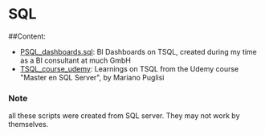 # SQL
##Content:


- [PSQL_dashboards.sql](https://github.com/luiscuervo/SQL/blob/main/PSQL_dashboards.sql): BI Dashboards on TSQL, created during my time as a BI consultant at much GmbH
- [TSQL_course_udemy](https://github.com/luiscuervo/SQL/tree/main/TSQL_course_udemy): Learnings on TSQL from the Udemy course "Master en SQL Server", by Mariano Puglisi

### Note
all these scripts were created from SQL server. They may not work by themselves. 


